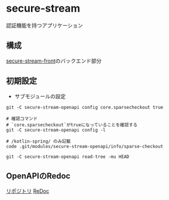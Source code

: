 # secure-stream

認証機能を持つアプリケーション

## 構成

[secure-stream-front](https://github.com/k-narusawa/secure-stream-front/tree/main)のバックエンド部分

## 初期設定

* サブモジュールの設定

```shell
git -C secure-stream-openapi config core.sparsecheckout true

# 確認コマンド
# `core.sparsecheckout`がtrueになっていることを確認する
git -C secure-stream-openapi config -l

# /kotlin-spring/ のみ記載
code .git/modules/secure-stream-openapi/info/sparse-checkout

git -C secure-stream-openapi read-tree -mu HEAD
```

## OpenAPIのRedoc

[リポジトリ](https://github.com/k-narusawa/secure-stream-openapi?tab=readme-ov-file)
[ReDoc](https://k-narusawa.github.io/secure-stream-openapi/)